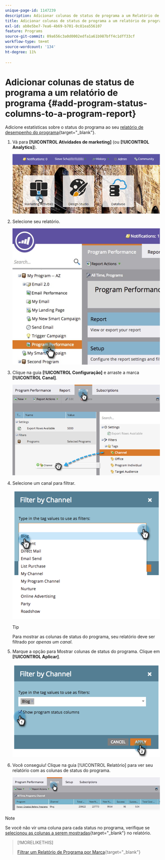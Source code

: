 ```yaml
---
unique-page-id: 1147239
description: Adicionar colunas de status de programa a um Relatório de programa - Documentação do Marketo - Documentação do produto
title: Adicionar colunas de status de programa a um relatório de programa
exl-id: ab8e5be7-7ea6-4b69-b701-0c81ea556107
feature: Programs
source-git-commit: 09a656c3a0d0002edfa1a61b987bff4c1dff33cf
workflow-type: tm+mt
source-wordcount: '134'
ht-degree: 11%

---
```


# Adicionar colunas de status de programa a um relatório de programa {#add-program-status-columns-to-a-program-report}

Adicione estatísticas sobre o status do programa ao seu [relatório de desempenho do programa](/help/marketo/product-docs/core-marketo-concepts/programs/program-performance-report/create-a-program-performance-report.md){target="_blank"}.

1. Vá para **[!UICONTROL Atividades de marketing]** (ou **[!UICONTROL Analytics]**).

   ![](assets/login-marketing-activities-2.png)

1. Selecione seu relatório.

   ![](assets/emailperformance.jpg)

1. Clique na guia **[!UICONTROL Configuração]** e arraste a marca **[!UICONTROL Canal]**.

   ![](assets/image2014-9-23-16-3a26-3a38.png)

1. Selecione um canal para filtrar.

   ![](assets/image2014-9-23-16-3a26-3a48.png)

   >[!TIP]
   >
   >Para mostrar as colunas de status do programa, seu relatório deve ser filtrado por _apenas um canal_.

1. Marque a opção para Mostrar colunas de status do programa. Clique em **[!UICONTROL Aplicar]**.

   ![](assets/image2014-9-23-16-3a26-3a53.png)

1. Você conseguiu! Clique na guia [!UICONTROL Relatório] para ver seu relatório com as colunas de status do programa.

   ![](assets/programreport.jpg)

>[!NOTE]
>
>Se você não vir uma coluna para cada status no programa, verifique se [selecionou as colunas a serem mostradas](/help/marketo/product-docs/reporting/basic-reporting/editing-reports/select-report-columns.md){target="_blank"} no relatório.

>[!MORELIKETHIS]
>
>[Filtrar um Relatório de Programa por Marca](/help/marketo/product-docs/core-marketo-concepts/programs/program-performance-report/filter-a-program-report-by-tag.md){target="_blank"}
